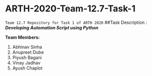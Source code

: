 # ARTH-2020-Team-12.7-Task-1
`
Team 12.7 Repository for Task 1 of ARTH 2020
`
##Task Description :
***Developing Automation Script using Python***

**Team Members:**
  1. Abhinav Sinha
  2. Anupreet Dube
  3. Piyush Bagani
  4. Vinay Jadhav
  5. Ayush Chaplot

